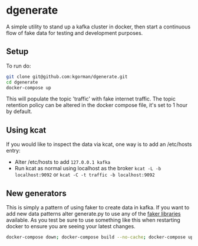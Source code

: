 # dgenerate

A simple utility to stand up a kafka cluster in docker, then start a continuous flow of fake data for testing and development purposes.

## Setup 
To run do:
```bash
git clone git@github.com:kgorman/dgenerate.git
cd dgenerate
docker-compose up
```

This will populate the topic 'traffic' with fake internet traffic. The topic retention policy can be altered in the docker compose file, it's set to 1 hour by default.

## Using kcat

If you would like to inspect the data via kcat, one way is to add an /etc/hosts entry:
- Alter /etc/hosts to add `127.0.0.1 kafka`
- Run kcat as normal using localhost as the broker `kcat -L -b localhost:9092` or `kcat -C -t traffic -b localhost:9092`

## New generators
This is simply a pattern of using faker to create data in kafka. If you want to add new data patterns alter generate.py to use any of the [faker libraries](https://faker.readthedocs.io/en/master/providers.html) available. As you test be sure to use something like this when restarting docker to ensure you are seeing your latest changes.
```bash
docker-compose down; docker-compose build --no-cache; docker-compose up
``` 